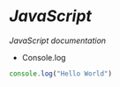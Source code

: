 # _JavaScript_
_JavaScript documentation_

* Console.log
~~~javascript
console.log("Hello World")
~~~
